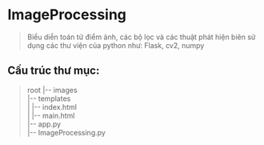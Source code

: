 # ImageProcessing
> Biểu diễn toán tử điểm ảnh, các bộ lọc và các thuật phát hiện biên sử dụng các thư viện của python như: Flask, cv2, numpy
## Cấu trúc thư mục:
>root
>|-- images<br>
>|-- templates<br>
>|   |-- index.html<br>
>|   |-- main.html<br>
>|-- app.py<br>
>|-- ImageProcessing.py
